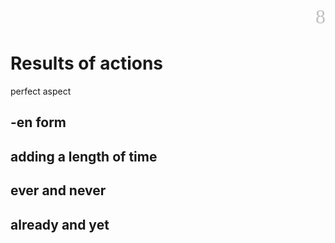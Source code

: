 <div align=right><font color=silver size=6 face="微软雅黑">8</font></div>

# Results of actions
perfect aspect

## -en form
## adding a length of time
## ever and never
## already and yet